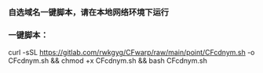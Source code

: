 ### 自选域名一键脚本，请在本地网络环境下运行
### 一键脚本：
curl -sSL https://gitlab.com/rwkgyg/CFwarp/raw/main/point/CFcdnym.sh -o CFcdnym.sh && chmod +x CFcdnym.sh && bash CFcdnym.sh
